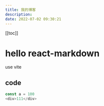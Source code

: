 ```yaml
---
title: 我的博客
description:
date: 2022-07-02 09:30:21
---
```


<!-- notes test -->

[[toc]]

<mdtest ></mdtest>

# hello react-markdown

use vite

## code

```js
const a = 100
<div>111</div>
```
